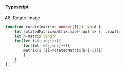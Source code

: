 #### Typescript
48. Rotate Image

```typescript
function rotate(matrix: number[][]): void {
    let rotatedMatrix=matrix.map((row) => [...row]);
    let n=matrix.length
    for(let i=0;i<n;i++){
        for(let j=0;j<n;j++){
        matrix[i][j]=rotatedMatrix[n-j-1][i]
        }
    }
};```